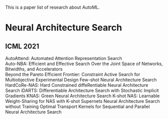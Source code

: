This is a paper list of research about AutoML.

# Neural Architecture Search
## ICML 2021
AutoAttend: Automated Attention Representation Search  
Auto-NBA: Efficient and Effective Search Over the Joint Space of Networks, Bitwidths, and Accelerators  
Beyond the Pareto Efficient Frontier: Constraint Active Search for Multiobjective Experimental Design
Few-shot Neural Architecture Search
HardCoRe-NAS: Hard Constrained diffeRentiable Neural Architecture Search
iDARTS: Differentiable Architecture Search with Stochastic Implicit Gradients
KNAS: Green Neural Architecture Search
K-shot NAS: Learnable Weight-Sharing for NAS with K-shot Supernets
Neural Architecture Search without Training
Optimal Transport Kernels for Sequential and Parallel Neural Architecture Search
